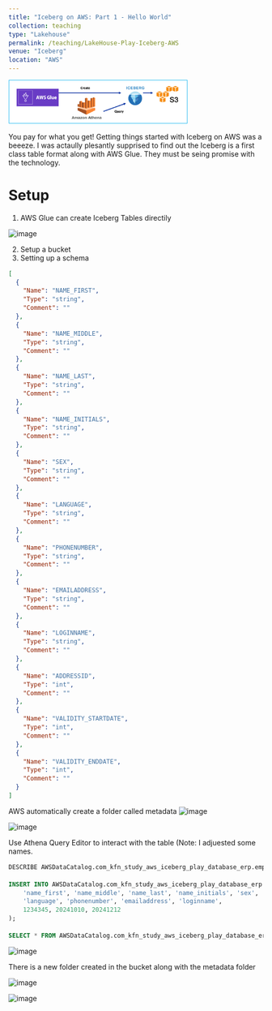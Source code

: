 ```yaml
---
title: "Iceberg on AWS: Part 1 - Hello World"
collection: teaching
type: "Lakehouse"
permalink: /teaching/LakeHouse-Play-Iceberg-AWS
venue: "Iceberg"
location: "AWS"
---
```

<img width="354" alt="image" src="/images/teachings/iceberg/IcebergAWS.png">

You pay for what you get! Getting things started with Iceberg on AWS was a beeeze. I was actaully plesantly supprised to find out the Iceberg is a first class table format along with AWS Glue. They must be seing promise with the technology. 

# Setup
1. AWS Glue can create Iceberg Tables directily

![image](https://github.com/user-attachments/assets/c89b44a7-d8bc-4b34-b78b-d2dae3a62c6e)

2. Setup a bucket
3.  Setting up a schema
```json
[
  {
    "Name": "NAME_FIRST",
    "Type": "string",
    "Comment": ""
  },
  {
    "Name": "NAME_MIDDLE",
    "Type": "string",
    "Comment": ""
  },
  {
    "Name": "NAME_LAST",
    "Type": "string",
    "Comment": ""
  },
  {
    "Name": "NAME_INITIALS",
    "Type": "string",
    "Comment": ""
  },
  {
    "Name": "SEX",
    "Type": "string",
    "Comment": ""
  },
  {
    "Name": "LANGUAGE",
    "Type": "string",
    "Comment": ""
  },
  {
    "Name": "PHONENUMBER",
    "Type": "string",
    "Comment": ""
  },
  {
    "Name": "EMAILADDRESS",
    "Type": "string",
    "Comment": ""
  },
  {
    "Name": "LOGINNAME",
    "Type": "string",
    "Comment": ""
  },
  {
    "Name": "ADDRESSID",
    "Type": "int",
    "Comment": ""
  },
  {
    "Name": "VALIDITY_STARTDATE",
    "Type": "int",
    "Comment": ""
  },
  {
    "Name": "VALIDITY_ENDDATE",
    "Type": "int",
    "Comment": ""
  }
]
```
AWS automatically create a folder called metadata
![image](https://github.com/user-attachments/assets/98b92f80-6e8f-488b-b732-f516e06a1629)

![image](https://github.com/user-attachments/assets/b14d6fd7-7b46-4d22-a8a6-bb9b465406eb)


Use Athena Query Editor to interact with the table (Note: I adjuested some names.
```sql
DESCRIBE AWSDataCatalog.com_kfn_study_aws_iceberg_play_database_erp.employees;

INSERT INTO AWSDataCatalog.com_kfn_study_aws_iceberg_play_database_erp.employees VALUES (
    'name_first', 'name_middle', 'name_last', 'name_initials', 'sex',
    'language', 'phonenumber', 'emailaddress', 'loginname', 
    1234345, 20241010, 20241212 
);

SELECT * FROM AWSDataCatalog.com_kfn_study_aws_iceberg_play_database_erp.employees;
```
![image](https://github.com/user-attachments/assets/5b7de8a9-4490-4e94-aad7-0cde9aca20a4)

There is a new folder created in the bucket along with the metadata folder

![image](https://github.com/user-attachments/assets/7f3d0ca8-002b-4c5e-a46d-56be02cbdfbb)

![image](https://github.com/user-attachments/assets/44dff1dd-55ec-45a1-b13d-1b42b6016a8a)
